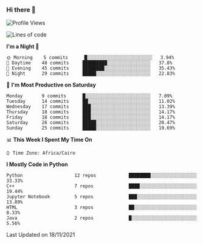 ### Hi there 👋

<!--
**AMR-KELEG/AMR-KELEG** is a ✨ _special_ ✨ repository because its `README.md` (this file) appears on your GitHub profile.

Here are some ideas to get you started:

- 🔭 I’m currently working on ...
- 🌱 I’m currently learning ...
- 👯 I’m looking to collaborate on ...
- 🤔 I’m looking for help with ...
- 💬 Ask me about ...
- 📫 How to reach me: ...
- 😄 Pronouns: ...
- ⚡ Fun fact: ...
-->

<!--START_SECTION:waka-->
![Profile Views](http://img.shields.io/badge/Profile%20Views-7-blue)

![Lines of code](https://img.shields.io/badge/From%20Hello%20World%20I%27ve%20Written-2.8%20million%20lines%20of%20code-blue)

**I'm a Night 🦉** 

```text
🌞 Morning    5 commits      █░░░░░░░░░░░░░░░░░░░░░░░░   3.94% 
🌆 Daytime    48 commits     █████████░░░░░░░░░░░░░░░░   37.8% 
🌃 Evening    45 commits     ████████░░░░░░░░░░░░░░░░░   35.43% 
🌙 Night      29 commits     █████░░░░░░░░░░░░░░░░░░░░   22.83%

```
📅 **I'm Most Productive on Saturday** 

```text
Monday       9 commits      █░░░░░░░░░░░░░░░░░░░░░░░░   7.09% 
Tuesday      14 commits     ██░░░░░░░░░░░░░░░░░░░░░░░   11.02% 
Wednesday    17 commits     ███░░░░░░░░░░░░░░░░░░░░░░   13.39% 
Thursday     18 commits     ███░░░░░░░░░░░░░░░░░░░░░░   14.17% 
Friday       18 commits     ███░░░░░░░░░░░░░░░░░░░░░░   14.17% 
Saturday     26 commits     █████░░░░░░░░░░░░░░░░░░░░   20.47% 
Sunday       25 commits     █████░░░░░░░░░░░░░░░░░░░░   19.69%

```


📊 **This Week I Spent My Time On** 

```text
⌚︎ Time Zone: Africa/Cairo

```

**I Mostly Code in Python** 

```text
Python                   12 repos            ████████░░░░░░░░░░░░░░░░░   33.33% 
C++                      7 repos             ████░░░░░░░░░░░░░░░░░░░░░   19.44% 
Jupyter Notebook         5 repos             ███░░░░░░░░░░░░░░░░░░░░░░   13.89% 
HTML                     3 repos             ██░░░░░░░░░░░░░░░░░░░░░░░   8.33% 
Java                     2 repos             █░░░░░░░░░░░░░░░░░░░░░░░░   5.56%

```



 Last Updated on 18/11/2021
<!--END_SECTION:waka-->

